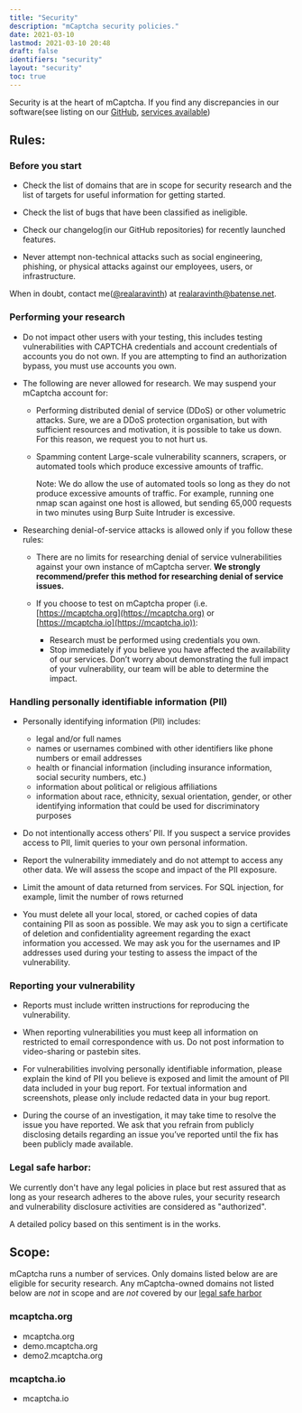 ```yaml
---
title: "Security"
description: "mCaptcha security policies."
date: 2021-03-10
lastmod: 2021-03-10 20:48
draft: false
identifiers: "security"
layout: "security"
toc: true
---
```


Security is at the heart of mCaptcha. If you find any discrepancies in
our software(see listing on our [GitHub](https://github.com/mCaptcha),
[services available](#scope))

## Rules:

### Before you start

- Check the list of domains that are in scope for security research
  and the list of targets for useful information for getting started.

- Check the list of bugs that have been classified as ineligible.

- Check our changelog(in our GitHub repositories) for recently launched
  features.

- Never attempt non-technical attacks such as social engineering,
  phishing, or physical attacks against our employees, users, or
  infrastructure.

When in doubt, contact
me([@realaravinth](/contributors/aravinth-manivannan/)) at
[realaravinth@batense.net](mailto:realaravinth@batsense.net).

### Performing your research

- Do not impact other users with your testing, this includes testing
  vulnerabilities with CAPTCHA credentials and account credentials
  of accounts you do not own. If you are attempting to find an
  authorization bypass, you must use accounts you own.

- The following are never allowed for research. We may
  suspend your mCaptcha account for:

  - Performing distributed denial of service (DDoS) or other volumetric
    attacks. Sure, we are a DDoS protection organisation, but with sufficient
    resources and motivation, it is possible to take us down. For this
    reason, we request you to not hurt us.

  - Spamming content Large-scale vulnerability scanners, scrapers, or
    automated tools which produce excessive amounts of traffic.

    Note: We do allow the use of automated tools so long as they do
    not produce excessive amounts of traffic. For example, running
    one nmap scan against one host is allowed, but sending 65,000
    requests in two minutes using Burp Suite Intruder is excessive.

- Researching denial-of-service attacks is allowed only if you follow
  these rules:

  - There are no limits for researching denial of service
    vulnerabilities against your own instance of mCaptcha server. **We
    strongly recommend/prefer this method for researching denial of
    service issues.**

  - If you choose to test on mCaptcha proper (i.e.
    [https://mcaptcha.org](https://mcaptcha.org) or [https://mcaptcha.io](https://mcaptcha.io)):
    - Research must be performed using credentials you own.
    - Stop immediately if you believe you have affected the
      availability of our services. Don’t worry about demonstrating
      the full impact of your vulnerability, our team
      will be able to determine the impact.

### Handling personally identifiable information (PII)

- Personally identifying information (PII) includes:

  - legal and/or full names
  - names or usernames combined with other identifiers like phone numbers or email addresses
  - health or financial information (including insurance information, social security numbers, etc.)
  - information about political or religious affiliations
  - information about race, ethnicity, sexual orientation, gender, or other identifying information that could be used for discriminatory purposes

- Do not intentionally access others’ PII. If you suspect a service
  provides access to PII, limit queries to your own personal
  information.

- Report the vulnerability immediately and do not attempt to access any
  other data. We will assess the scope and impact of the PII exposure.

- Limit the amount of data returned from services. For SQL injection,
  for example, limit the number of rows returned

- You must delete all your local, stored, or cached copies of data
  containing PII as soon as possible. We may ask you to sign a
  certificate of deletion and confidentiality agreement regarding the
  exact information you accessed. We may ask you for the usernames and
  IP addresses used during your testing to assess the impact of the
  vulnerability.

### Reporting your vulnerability

- Reports must include written instructions for reproducing the
  vulnerability.

- When reporting vulnerabilities you must keep all information on
  restricted to email correspondence with us. Do not post information to
  video-sharing or pastebin sites.

- For vulnerabilities involving personally identifiable information,
  please explain the kind of PII you believe is exposed and limit the
  amount of PII data included in your bug report. For textual
  information and screenshots, please only include redacted data in your
  bug report.

- During the course of an investigation, it may take time to resolve
  the issue you have reported. We ask that you refrain from publicly
  disclosing details regarding an issue you’ve reported until the fix has
  been publicly made available.

### Legal safe harbor:

We currently don't have any legal policies in place but rest assured
that as long as your research adheres to the above rules, your security
research and vulnerability disclosure activities are considered as
"authorized".

A detailed policy based on this sentiment is in the works.

## Scope:

mCaptcha runs a number of services. Only domains listed below are are
eligible for security research. Any mCaptcha-owned domains not listed
below are _not_ in scope and are _not_ covered by our [legal safe
harbor](./#legal-safe-harbor)

### mcaptcha.org

- mcaptcha.org
- demo.mcaptcha.org
- demo2.mcaptcha.org

### mcaptcha.io

- mcaptcha.io

